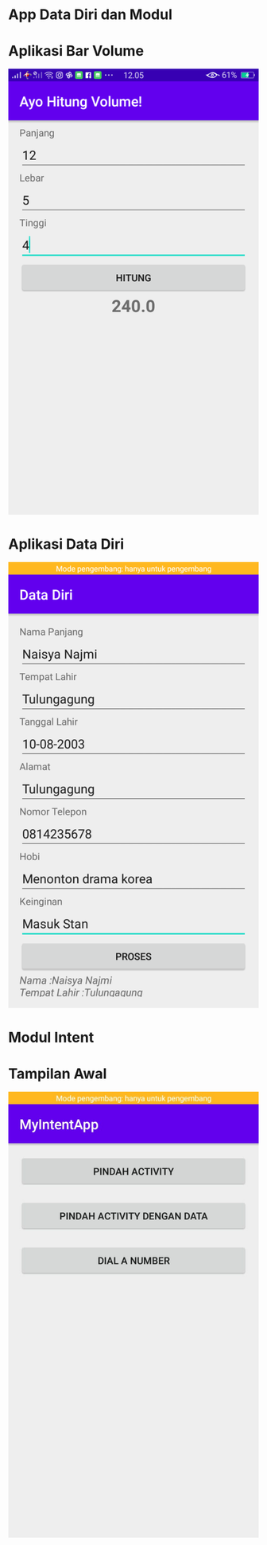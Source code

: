 # App Data Diri dan Modul
# Aplikasi Bar Volume
![AltText](https://github.com/najmi10/App-data-diri/blob/master/Screenshot_2020-07-27-12-05-34-26.png)
# Aplikasi Data Diri
![AltText](https://github.com/najmi10/App-data-diri/blob/master/Screenshot_2020-07-27-12-08-03-50.png)

# Modul Intent
# Tampilan Awal
![AltText](https://github.com/najmi10/App-data-diri/blob/master/intent3.jpeg)
